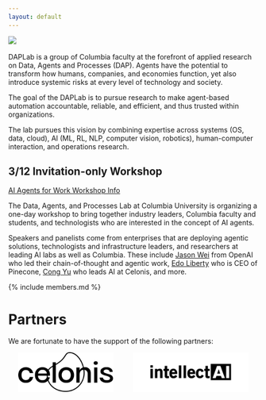 ```yaml
---
layout: default
---
```


<div class="row">
  <div class="col-12">
    <div class="text-center">
      <img src="{{ '/files/images/daplab_logo_square.png' | relative_url }}" style="max-width:180px">
    </div>
  </div>
</div>  



  <!--
  <div class="col-4">
    <img src="{{ '/files/images/daplab_logo_square.png' | relative_url }}" class="img-fluid">
  </div>
  <div class="col-8">
    <h2>
    Columbia University<br>
    Data, Agents, and Processes Lab
    </h2>
  </div>
</div>


<div style="display:inline-block">
  <div style="display:inline-block">
    <img src="{{ '/files/images/daplab_logo_square.png' | relative_url }}" style="max-width:200px;  padding-bottom:20px">
  </div>
  <div style="display:inline-block; padding-left:20px">
    <h2>
    Columbia University<br>
    Data, Agents, and Processes Lab
    </h2>
  </div>
</div>
-->
 
DAPLab is a group of Columbia faculty at the forefront of applied research on Data, Agents and Processes (DAP).
Agents have the potential to transform how humans, companies, and economies function, yet also introduce systemic risks at every level of technology and society.

The goal of the DAPLab is to pursue research to make agent-based automation accountable, reliable, and efficient, and thus trusted within organizations.

The lab pursues this vision by combining expertise across systems (OS, data, cloud), AI (ML, RL, NLP, computer vision, robotics), human-computer interaction, and operations research.


## 3/12 Invitation-only Workshop

<div class="callout-container">
<a class="callout" href="https://daplab.cs.columbia.edu/workshop/index.html">AI Agents for Work Workshop Info</a>
</div>

The Data, Agents, and Processes Lab at Columbia University is organizing a one-day workshop to bring together industry leaders, Columbia faculty and students, and technologists who are interested in the concept of AI agents.

Speakers and panelists come from enterprises that are deploying agentic solutions, technologists and infrastructure leaders, and researchers at leading AI labs as well as Columbia. These include [Jason Wei](https://www.linkedin.com/in/jason-wei-5a7323b0/) from OpenAI who led their chain-of-thought and agentic work, [Edo Liberty](https://www.linkedin.com/in/edo-liberty-4380164/) who is CEO of Pinecone, [Cong Yu](https://www.linkedin.com/in/congyu) who leads AI at Celonis, and more.




{% include members.md %}



# Partners

We are fortunate to have the support of the following partners:


<div style="display: flex; justify-content: center; align-items: center; gap: 40px;">
  <img src="files/images/partner-celonis.svg" alt="Celonis" style="height: 80px;">
  <img src="files/images/partner-intellect.svg" alt="Intellect" style="height: 80px;">
</div>


